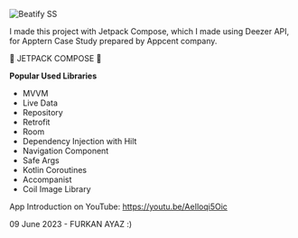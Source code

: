
![Beatify SS](https://github.com/furkanayaz/Beatify/assets/59910223/cf77e2a0-1f8e-4b29-ba45-5cf2e858e71a)

I made this project with Jetpack Compose, which I made using Deezer API, for Apptern Case Study prepared by Appcent company.

💙 JETPACK COMPOSE 💙

**Popular Used Libraries**
- MVVM
- Live Data
- Repository
- Retrofit
- Room
- Dependency Injection with Hilt
- Navigation Component
- Safe Args
- Kotlin Coroutines
- Accompanist
- Coil Image Library

App Introduction on YouTube: https://youtu.be/AeIloqi5Oic

09 June 2023 - FURKAN AYAZ :)
